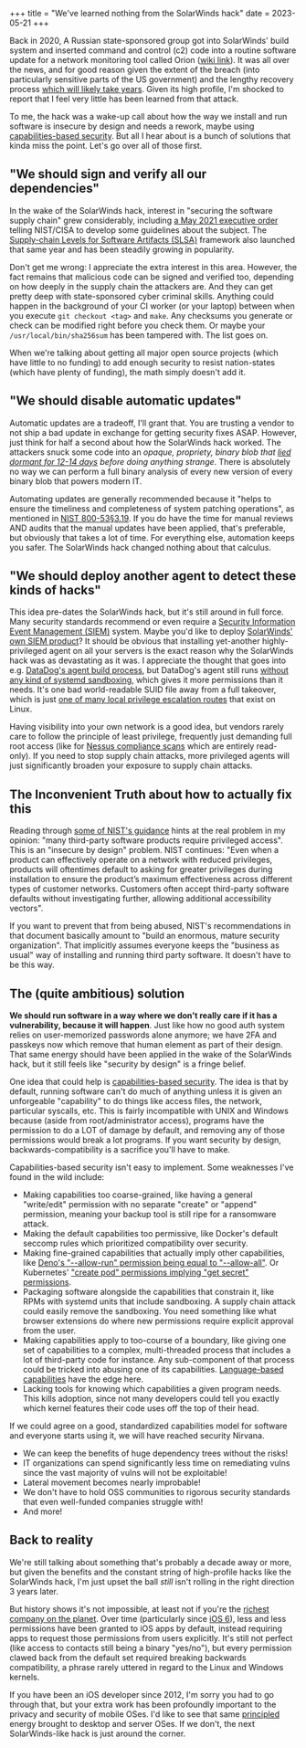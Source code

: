 +++
title = "We've learned nothing from the SolarWinds hack"
date = 2023-05-21
+++

Back in 2020, A Russian state-sponsored group got into SolarWinds' build system and inserted  command and control (c2) code into a routine software update for a network monitoring tool called Orion ([wiki link](https://en.wikipedia.org/wiki/2020_United_States_federal_government_data_breach)). It was all over the news, and for good reason given the extent of the breach (into particularly sensitive parts of the US government) and the lengthy recovery process [which will likely take years](https://www.businessinsider.com/russia-hack-may-take-years-undo-bossert-2020-12). Given its high profile, I'm shocked to report that I feel very little has been learned from that attack.

To me, the hack was a wake-up call about how the way we install and run software is insecure by design and needs a rework, maybe using [capabilities-based security](https://en.wikipedia.org/wiki/Capability-based_security). But all I hear about is a bunch of solutions that kinda miss the point. Let's go over all of those first.

## "We should sign and verify all our dependencies"

In the wake of the SolarWinds hack, interest in "securing the software supply chain" grew considerably, including [a May 2021 executive order](https://www.nist.gov/itl/executive-order-14028-improving-nations-cybersecurity) telling NIST/CISA to develop some guidelines about the subject. The [Supply-chain Levels for Software Artifacts (SLSA)](https://slsa.dev/) framework also launched that same year and has been steadily growing in popularity.

Don't get me wrong: I appreciate the extra interest in this area. However, the fact remains that malicious code can be signed and verified too, depending on how deeply in the supply chain the attackers are. And they can get pretty deep with state-sponsored cyber criminal skills. Anything could happen in the background of your CI worker (or your laptop) between when you execute `git checkout <tag>` and `make`. Any checksums you generate or check can be modified right before you check them. Or maybe your `/usr/local/bin/sha256sum` has been tampered with. The list goes on.

When we're talking about getting all major open source projects (which have little to no funding) to add enough security to resist nation-states (which have plenty of funding), the math simply doesn't add it.

## "We should disable automatic updates"

Automatic updates are a tradeoff, I'll grant that. You are trusting a vendor to not ship a bad update in exchange for getting security fixes ASAP. However, just think for half a second about how the SolarWinds hack worked. The attackers snuck some code into an *opaque, propriety, binary blob that [lied dormant for 12-14 days](https://en.wikipedia.org/wiki/2020_United_States_federal_government_data_breach#SolarWinds_exploit) before doing anything strange*. There is absolutely no way we can perform a full binary analysis of every new version of every binary blob that powers modern IT.

Automating updates are generally recommended because it "helps to ensure the
timeliness and completeness of system patching operations", as mentioned in [NIST 800-53§3.19](https://nvlpubs.nist.gov/nistpubs/SpecialPublications/NIST.SP.800-53r5.pdf). If you do have the time for manual reviews AND audits that the manual updates have been applied, that's preferable, but obviously that takes a lot of time. For everything else, automation keeps you safer. The SolarWinds hack changed nothing about that calculus.

## "We should deploy another agent to detect these kinds of hacks"

This idea pre-dates the SolarWinds hack, but it's still around in full force. Many security standards recommend or even require a [Security Information Event Management (SIEM)](https://en.wikipedia.org/wiki/Security_information_and_event_management) system. Maybe you'd like to deploy [SolarWinds' own SIEM product](https://www.solarwinds.com/security-event-manager/siem-tools)? It should be obvious that installing yet-another highly-privileged agent on all your servers is the exact reason why the SolarWinds hack was as devastating as it was. I appreciate the thought that goes into e.g. [DataDog's agent build process](https://www.datadoghq.com/blog/engineering/secure-publication-of-datadog-agent-integrations-with-tuf-and-in-toto/), but DataDog's agent still runs [without any kind of systemd sandboxing](https://github.com/DataDog/datadog-agent/blob/fd57de7ae6c889b45f99b57c36896c3c161dfdd2/omnibus/config/templates/datadog-agent/systemd.service.erb), which gives it more permissions than it needs. It's one bad world-readable SUID file away from a full takeover, which is just [one of many local privilege escalation routes](https://github.com/RoqueNight/Linux-Privilege-Escalation-Basics) that exist on Linux.

Having visibility into your own network is a good idea, but vendors rarely care to follow the principle of least privilege, frequently just demanding full root access (like for [Nessus compliance scans](https://static.tenable.com/documentation/nessus_compliance_checks.pdf#page=11) which are entirely read-only). If you need to stop supply chain attacks, more privileged agents will just significantly broaden your exposure to supply chain attacks.

## The Inconvenient Truth about how to actually fix this

Reading through [some of NIST's guidance](https://www.cisa.gov/sites/default/files/publications/defending_against_software_supply_chain_attacks_508_1.pdf) hints at the real problem in my opinion: "many third-party software products require privileged access". This is an "insecure by design" problem. NIST continues: "Even when a product can effectively operate on a network with reduced privileges, products will oftentimes default to asking for greater privileges during installation to ensure the product’s maximum effectiveness across different types of customer networks. Customers often accept third-party software defaults without investigating further, allowing additional accessibility vectors".

If you want to prevent that from being abused, NIST's recommendations in that document basically amount to "build an enormous, mature security organization". That implicitly assumes everyone keeps the "business as usual" way of installing and running third party software. It doesn't have to be this way.

## The (quite ambitious) solution

**We should run software in a way where we don't really care if it has a vulnerability, because it will happen**. Just like how no good auth system relies on user-memorized passwords alone anymore; we have 2FA and passkeys now which remove that human element as part of their design. That same energy should have been applied in the wake of the SolarWinds hack, but it still feels like "security by design" is a fringe belief.

One idea that could help is [capabilities-based security](https://en.wikipedia.org/wiki/Capability-based_security). The idea is that by default, running software can't do much of anything unless it is given an unforgeable "capability" to do things like access files, the network, particular syscalls, etc. This is fairly incompatible with UNIX and Windows because (aside from root/administrator access), programs have the permission to do a LOT of damage by default, and removing any of those permissions would break a lot programs. If you want security by design, backwards-compatibility is a sacrifice you'll have to make.

Capabilities-based security isn't easy to implement. Some weaknesses I've found in the wild include:

* Making capabilities too coarse-grained, like having a general "write/edit" permission with no separate "create" or "append" permission, meaning your backup tool is still ripe for a ransomware attack.
* Making the default capabilities too permissive, like Docker's default seccomp rules which prioritized compatibility over security.
* Making fine-grained capabilities that actually imply other capabilities, like [Deno's "--allow-run" permission being equal to "--allow-all"](https://github.com/denoland/deno/issues/2128). Or Kubernetes' ["create pod" permissions implying "get secret" permissions](https://kubernetes.io/docs/concepts/security/secrets-good-practices/#least-privilege-secrets).
* Packaging software alongside the capabilities that constrain it, like RPMs with systemd units that include sandboxing. A supply chain attack could easily remove the sandboxing. You need something like what browser extensions do where new permissions require explicit approval from the user.
* Making capabilities apply to too-course of a boundary, like giving one set of capabilities to a complex, multi-threaded process that includes a lot of third-party code for instance. Any sub-component of that process could be tricked into abusing one of its capabilities. [Language-based capabilities](https://github.com/austral/austral) have the edge here.
* Lacking tools for knowing which capabilities a given program needs. This kills adoption, since not many developers could tell you exactly which kernel features their code uses off the top of their head.

If we could agree on a good, standardized capabilities model for software and everyone starts using it, we will have reached security Nirvana.

* We can keep the benefits of huge dependency trees without the risks!
* IT organizations can spend significantly less time on remediating vulns since the vast majority of vulns will not be exploitable!
* Lateral movement becomes nearly improbable!
* We don't have to hold OSS communities to rigorous security standards that even well-funded companies struggle with!
* And more!

## Back to reality

We're still talking about something that's probably a decade away or more, but given the benefits and the constant string of high-profile hacks like the SolarWinds hack, I'm just upset the ball *still* isn't rolling in the right direction 3 years later.

But history shows it's not impossible, at least not if you're the [richest company on the planet](https://en.wikipedia.org/wiki/List_of_public_corporations_by_market_capitalization). Over time (particularly since [iOS 6](https://www.cultofmac.com/173128/new-ios-6-privacy-settings-limit-access-to-photos-contact-calendars-and-more/)), less and less permissions have been granted to iOS apps by default, instead requiring apps to request those permissions from users explicitly. It's still not perfect (like access to contacts still being a binary "yes/no"), but every permission clawed back from the default set required breaking backwards compatibility, a phrase rarely uttered in regard to the Linux and Windows kernels.

If you have been an iOS developer since 2012, I'm sorry you had to go through that, but your extra work has been profoundly important to the privacy and security of mobile OSes. I'd like to see that same [principled](@/2023/2023-05-20-ethics-self-attestation.md) energy brought to desktop and server OSes. If we don't, the next SolarWinds-like hack is just around the corner.
